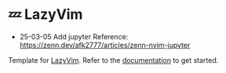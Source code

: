 # 💤 LazyVim

- 25-03-05 Add jupyter
  Reference: https://zenn.dev/afk2777/articles/zenn-nvim-jupyter

Template for [LazyVim](https://github.com/LazyVim/LazyVim).
Refer to the [documentation](https://lazyvim.github.io/installation) to get started.
